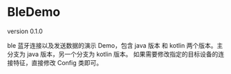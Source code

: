 # BleDemo

version 0.1.0

ble 蓝牙连接以及发送数据的演示 Demo，包含 java 版本 和 kotlin 两个版本。主分支为 java 版本，另一个分支为 kotlin 版本。
如果需要修改指定的目标设备的连接特征，直接修改 Config 类即可。

